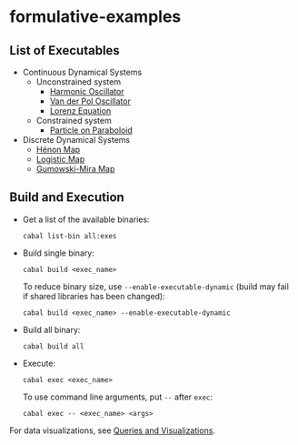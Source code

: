 # formulative-examples

## List of Executables

- Continuous Dynamical Systems
  - Unconstrained system
    - [Harmonic Oscillator](equations/harmonic-oscillator/)
    - [Van der Pol Oscillator](equations/van-der-pol-oscillator/)
    - [Lorenz Equation](equations/lorenz/)
  - Constrained system
    - [Particle on Paraboloid](equations/particle-on-paraboloid/)
- Discrete Dynamical Systems
  - [Hénon Map](equations/henon-map/)
  - [Logistic Map](equations/logistic-map/)
  - [Gumowski-Mira Map](equations/gumowski-mira-map/)

## Build and Execution

- Get a list of the available binaries:

  ```
  cabal list-bin all:exes
  ```

- Build single binary:

  ```
  cabal build <exec_name>
  ```

  To reduce binary size, use `--enable-executable-dynamic` (build may fail if shared libraries has been changed):

  ```
  cabal build <exec_name> --enable-executable-dynamic
  ```

- Build all binary:

  ```
  cabal build all
  ```

- Execute:

  ```
  cabal exec <exec_name>
  ```

  To use command line arguments, put `--` after `exec`:

  ```
  cabal exec -- <exec_name> <args>
  ```

For data visualizations, see [Queries and Visualizations](visualization-scripts/README.md).